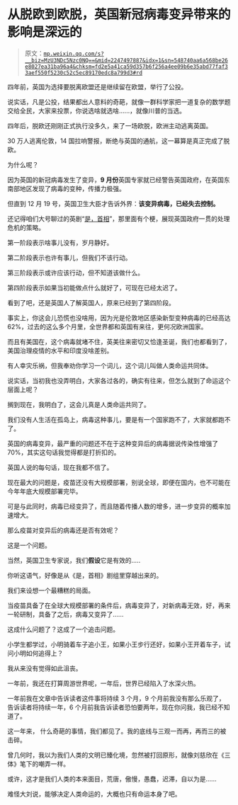 # 从脱欧到欧脱，英国新冠病毒变异带来的影响是深远的

> 原文：[`mp.weixin.qq.com/s?__biz=MzU3NDc5Nzc0NQ==&mid=2247497887&idx=1&sn=548740aa6a568be26e8027ea31ba96a4&chksm=fd2e5a41ca59d357b6f256a4ee09b6e35abd77faf33aef550f5230c52c5ec89170edc8a799d3#rd`](http://mp.weixin.qq.com/s?__biz=MzU3NDc5Nzc0NQ==&mid=2247497887&idx=1&sn=548740aa6a568be26e8027ea31ba96a4&chksm=fd2e5a41ca59d357b6f256a4ee09b6e35abd77faf33aef550f5230c52c5ec89170edc8a799d3#rd)

四年前，英国为选择要脱离欧盟还是继续留在欧盟，举行了公投。

说实话，凡是公投，结果都出人意料的奇葩，就像一群科学家把一道复杂的数学题交给全民，大家来投票，你说选啥就选啥......，就像川普的当选。

四年后，脱欧还刚刚正式执行没多久，来了一场欧脱，欧洲主动逃离英国。 

30 万人逃离伦敦，14 国拉响警报，断绝与英国的通航，这一幕算是真正完成了脱欧。

为什么呢？

因为英国的新冠病毒发生了变异，**9 月份**英国专家就已经警告英国政府，在英国东南部地区发现了病毒的变种，传播力极强。

但直到 12 月 19 号，英国卫生大臣才告诉外界：**该变异病毒，已经失去控制。** 

还记得咱们大号聊过的英剧“[是，首相](https://mp.weixin.qq.com/s?__biz=MzU0MjYwNDU2Mw==&mid=2247494937&idx=2&sn=ef70767c9f7c3a2536838fe808e9798d&chksm=fb1a8165cc6d0873a34c09bb87bb0aecf4f77503e3d81af602ced6804ece25a1aba58f347b57&token=866476602&lang=zh_CN&scene=21#wechat_redirect)”，那里面有个梗，展现英国政府一贯的处理危机的策略。

第一阶段表示啥事儿没有，岁月静好。

第二阶段表示也许有事儿，但我们不该行动。

第三阶段表示或许应该行动，但不知道该做什么。

第四阶段表示如果当初能做点什么就好了，可现在已经太迟了。

看到了吧，还是英国人了解英国人，原来已经到了第四阶段。

事实上，你这会儿恐慌也没啥用，因为光是伦敦地区感染新型变种病毒的已经高达 62%，过去的这么多个月里，全世界都和英国有来往，更何况欧洲国家。 

而且有美国在，这个病毒就堵不住，英美往来密切又恰逢圣诞，我们也都看到了，美国治理疫情的水平和印度没啥差别。 

有人幸灾乐祸，但我奉劝你学习一个词儿，这个词儿叫做人类命运共同体。 

说实话，当初我也没弄明白，大家各过各的，确实有往来，但怎么就到了命运这个层面上呢？ 

搁到现在，我明白了，这会儿真是人类命运共同了。 

我们没有人生活在孤岛上，病毒这种事儿，要是有一个国家跑不了，大家就都跑不了。

英国的病毒变异，最严重的问题还不在于这种变异后的病毒据说传染性增强了 70%，其实这句话我觉得都是打折扣的。 

英国人说的每句话，现在我都不信了。 

现在最大的问题是，疫苗还没有大规模部署，别说全球，即便在国内，也不可能在今年年底大规模部署完毕。

可是与此同时，病毒已经变异了，而且随着传播人数的增多，进一步变异的概率加速增大。

那么疫苗对变异后的病毒还是否有效呢？ 

这是一个问题。

当然，英国卫生专家说，我们**假设**它是有效的.....

你听这语气，好像是从《是，首相》剧组里穿越出来的。

我们来设想一个最糟糕的局面。 

当疫苗具备了在全球大规模部署的条件后，病毒变异了，对新病毒无效，好，再来一轮研制，具备了之后，病毒又变异了......

这成什么问题了？这成了一个追击问题。

小学生都学过，小明骑着车子追小王，如果小王步行还好，如果小王开着车子，试问小明如何追得上？

我从来没有觉得如此沮丧。 

一年前，我还在打算周游世界呢，一年后，世界已经陷入了水深火热。

一年前我在文章中告诉读者这件事将持续 3 个月，9 个月前我没有那么乐观了，告诉读者将持续一年，6 个月前我告诉读者恐怕要两年，现在你问我，我已经不知道了。

这一年来， 什么奇葩的事情，我们都见了。我的底线与三观一而再，再而三的被击碎。 

曾几何时，我以为我们人类的文明已臻化境，忽然被打回原形，就像刘慈欣在《三体》笔下的嘲弄一样。

或许，这才是我们人类的本来面目，荒唐，傲慢，愚蠢，迟滞，自以为是......

难怪大刘说，能够决定人类命运的，大概也只有命运本身了吧。